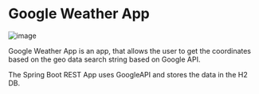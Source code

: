 # Google Weather App 

![image](https://user-images.githubusercontent.com/97629313/218248501-0ed100a0-7152-4e85-837b-a1a90f53ff8d.png)

Google Weather App is an app, that allows the user to get the coordinates based on the geo data search string based on Google API.

The Spring Boot REST App uses GoogleAPI and stores the data in the H2 DB.

